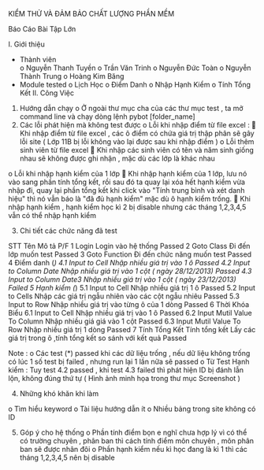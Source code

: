 KIỂM THỬ VÀ ĐẢM BẢO CHẤT LƯỢNG PHẦN MỀM 

Báo Cáo Bài Tập Lớn

I.	Giới thiệu
-	Thành viên	
o	Nguyễn Thanh Tuyền
o	Trần Văn Trinh
o	Nguyễn Đức Toàn
o	Nguyễn Thành Trung
o	Hoàng Kim Băng
-	Module tested
o	Lịch Học
o	Điểm Danh
o	Nhập Hạnh Kiểm
o	Tính Tổng Kết 
II.	Công Việc
1.	Hướng dẫn chạy
o	Ở ngoài thư mục cha của các thư mục test , ta mở command line và chạy dòng lệnh
pybot	[folder_name]
2.	Các lỗi phát hiện mà không test được
o	Lỗi khi nhập điểm từ file excel :
	Khi nhập điểm từ file excel , các ô điểm có chứa giá trị thập phân sẽ gây lỗi site ( Lớp 11B bị lỗi không vào lại được sau khi nhập điểm )
o	Lỗi thêm sinh viên từ file excel
	Khi nhập các sinh viên có tên và năm sinh giống nhau sẽ không được ghi nhận , mặc dù các lớp là khác nhau
 
o	 Lỗi khi nhập hạnh kiểm của 1 lớp
	Khi nhập hạnh kiểm của 1 lớp, lưu nó vào sang phần tính tổng kết, rồi sau đó ta quay lại xóa hết hạnh kiểm vừa nhập đi, quay lại phần tổng kết khi click vào "Tính trung bình và xét danh hiệu" thì nó vẫn báo là "đã đủ hạnh kiểm" mặc dù ô hạnh kiểm trống.
	Khi nhập hạnh kiểm , hạnh kiểm học kì 2 bị disable nhưng các tháng 1,2,3,4,5 vẫn có thể nhập hạnh kiểm

3.	 Chi tiết các chức năng đã test

STT	Tên	Mô tả	P/F
1	Login	Login vào hệ thống	Passed
2	Goto Class	Đi đến lớp muốn test	Passed
3	Goto Function	Đi đến chức năng muốn test	Passed
4	Điểm danh
(*)	4.1 Input to Cell	Nhập nhiều giá trị vào 1 ô	Passed
		4.2 Input to Column Date	Nhập nhiều giá trị vào 1 cột ( ngày 28/12/2013)	Passed
		4.3 Input to Column Date3	Nhập nhiều giá trị vào 1 cột ( ngày 23/12/2013)	Failed
5	Hạnh kiểm
(*)	5.1 Input to Cell	Nhập nhiều giá trị 1 ô	Passed
		5.2 Input to Cells	Nhập các giá trị ngẫu nhiên vào các cột ngẫu nhiêu	Passed
		5.3 Input to Row	Nhập nhiều giá trị vào từng ô của 1 dòng	Passed
6	Thời Khóa Biểu	6.1 Input to Cell	Nhập nhiều giá trị vào 1 ô	Passed
		6.2 Input Mutil Value To Column	Nhập nhiều giá giá vào 1 cột	Passed
		6.3 Input Mutil Value To Row	Nhập nhiều giá trị 1 dòng	Passed
7	Tính Tổng Kết	Tính tổng kết	Lấy các giá trị trong ô ,tính tổng kết so sánh với kết quả	Passed

Note :
o	Các test (*) passed khi các dữ liệu trống , nếu dữ liệu không trống có lúc 1 số test bị failed , nhưng run lại 1 lần nữa sẽ passed
o	Từ Test Hạnh kiểm : Tuy test 4.2 passed , khi test 4.3 failed thì phát hiện ID bị đánh lẫn lộn, không đúng thứ tự ( Hình ảnh minh họa trong thư mục Screenshot )

4.	Những khó khăn khi làm 

o	Tìm hiểu keyword
o	Tài liệu hướng dẫn ít
o	Nhiều bảng trong site không có ID

5.	Góp ý cho hệ thống
o	Phần tính điểm bọn e nghĩ chưa hợp lý vì có thể có trường chuyên , phân ban  thì cách tính điểm môn chuyên , môn phân ban sẽ được nhân đôi
o	Phần hạnh kiểm nếu kì học đang là kì 1 thì các tháng 1,2,3,4,5 nên bị disable 


